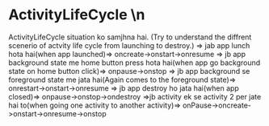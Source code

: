 # ActivityLifeCycle \n
ActivityLifeCycle situation ko samjhna hai.
(Try to understand the diffrent scenerio of actvity life cycle from launching to destroy.)
=> jab app lunch hota hai(when app launched)=>  oncreate->onstart->onresume
=> jb app background state me home button press hota hai(when app go background state on home button click)=> onpause->onstop
=> jb app background se foreground state me jata hai(Again comes to the foreground state)=> onrestart->onstart->onresume
=> jb app destroy ho jata hai(when app closed)=> onpause->onstop->ondestroy
=>jb  activity ek se activity 2 per jate hai to(when going one activity to another activity)=> onPause->oncreate->onstart->onresume->onstop
